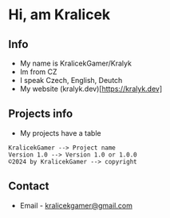 # Hi, am Kralicek
## Info
- My name is KralicekGamer/Kralyk
- Im from CZ
- I speak Czech, English, Deutch
- My website (kralyk.dev)[https://kralyk.dev]

## Projects info
- My projects have a table
```
KralicekGamer --> Project name	 		            
Version 1.0 --> Version 1.0 or 1.0.0	 		                 
©2024 by KralicekGamer --> copyright
```

## Contact
- Email - kralicekgamer@gmail.com
